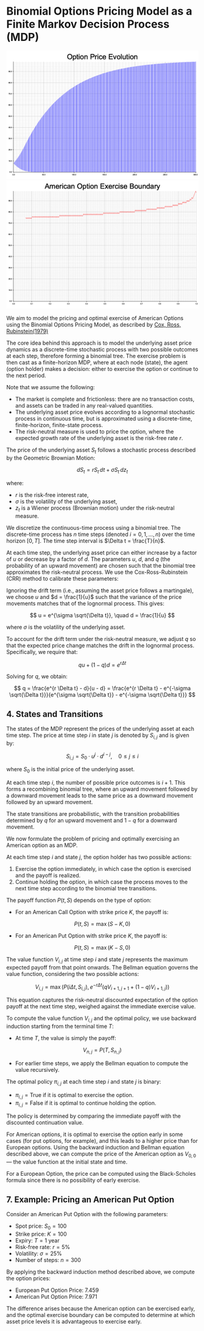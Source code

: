 # Binomial Options Pricing Model as a Finite Markov Decision Process (MDP)

![evolution](optops/option_price_evolution.png)
![boundary](optops/exercise_boundary.png)

We aim to model the pricing and optimal exercise of American Options using the Binomial Options Pricing Model, as described by [Cox, Ross, Rubinstein(1979)](https://www.sciencedirect.com/science/article/pii/0304405X79900151)

The core idea behind this approach is to model the underlying asset price dynamics as a discrete-time stochastic process with two possible outcomes at each step, therefore forming a binomial tree. The exercise problem is then cast as a finite-horizon MDP, where at each node (state), the agent (option holder) makes a decision: either to exercise the option or continue to the next period.

Note that we assume the following:
- The market is complete and frictionless: there are no transaction costs, and assets can be traded in any real-valued quantities.
- The underlying asset price evolves according to a lognormal stochastic process in continuous time, but is approximated using a discrete-time, finite-horizon, finite-state process.
- The risk-neutral measure is used to price the option, where the expected growth rate of the underlying asset is the risk-free rate $r$.


The price of the underlying asset $S_t$ follows a stochastic process described by the Geometric Brownian Motion:

$$
dS_t = r S_t \, dt + \sigma S_t \, dz_t
$$

where:
- $r$ is the risk-free interest rate,
- $\sigma$ is the volatility of the underlying asset,
- $z_t$ is a Wiener process (Brownian motion) under the risk-neutral measure.


We discretize the continuous-time process using a binomial tree. The discrete-time process has $n$ time steps (denoted $i = 0, 1, \dots, n$) over the time horizon $[0, T]$. The time step interval is $\Delta t = \frac{T}{n}$.

At each time step, the underlying asset price can either increase by a factor of $u$ or decrease by a factor of $d$. The parameters $u$, $d$, and $q$ (the probability of an upward movement) are chosen such that the binomial tree approximates the risk-neutral process. We use the Cox-Ross-Rubinstein (CRR) method to calibrate these parameters:


Ignoring the drift term (i.e., assuming the asset price follows a martingale), we choose $u$ and $d = \frac{1}{u}$ such that the variance of the price movements matches that of the lognormal process. This gives:

$$
u = e^{\sigma \sqrt{\Delta t}}, \quad d = \frac{1}{u}
$$

where $\sigma$ is the volatility of the underlying asset.


To account for the drift term under the risk-neutral measure, we adjust $q$ so that the expected price change matches the drift in the lognormal process. Specifically, we require that:

$$
q u + (1 - q) d = e^{r \Delta t}
$$

Solving for $q$, we obtain:

$$
q = \frac{e^{r \Delta t} - d}{u - d} = \frac{e^{r \Delta t} - e^{-\sigma \sqrt{\Delta t}}}{e^{\sigma \sqrt{\Delta t}} - e^{-\sigma \sqrt{\Delta t}}}
$$

## 4. States and Transitions
The states of the MDP represent the prices of the underlying asset at each time step. The price at time step $i$ in state $j$ is denoted by $S_{i,j}$ and is given by:

$$
S_{i,j} = S_0 \cdot u^j \cdot d^{i - j}, \quad 0 \leq j \leq i
$$

where $S_0$ is the initial price of the underlying asset.

At each time step $i$, the number of possible price outcomes is $i + 1$. This forms a recombining binomial tree, where an upward movement followed by a downward movement leads to the same price as a downward movement followed by an upward movement.

The state transitions are probabilistic, with the transition probabilities determined by $q$ for an upward movement and $1 - q$ for a downward movement.


We now formulate the problem of pricing and optimally exercising an American option as an MDP.


At each time step $i$ and state $j$, the option holder has two possible actions:
1. Exercise the option immediately, in which case the option is exercised and the payoff is realized.
2. Continue holding the option, in which case the process moves to the next time step according to the binomial tree transitions.

The payoff function $P(t, S)$ depends on the type of option:
- For an American Call Option with strike price $K$, the payoff is:

$$
P(t, S) = \max(S - K, 0)
$$

- For an American Put Option with strike price $K$, the payoff is:

$$
P(t, S) = \max(K - S, 0)
$$


The value function $V_{i,j}$ at time step $i$ and state $j$ represents the maximum expected payoff from that point onwards. The Bellman equation governs the value function, considering the two possible actions:

$$
V_{i,j} = \max \left( P(i \Delta t, S_{i,j}), \, e^{-r \Delta t} \left( q V_{i+1,j+1} + (1 - q) V_{i+1,j} \right) \right)
$$

This equation captures the risk-neutral discounted expectation of the option payoff at the next time step, weighed against the immediate exercise value.


To compute the value function $V_{i,j}$ and the optimal policy, we use backward induction starting from the terminal time $T$:
- At time $T$, the value is simply the payoff:

$$
V_{n,j} = P(T, S_{n,j})
$$

- For earlier time steps, we apply the Bellman equation to compute the value recursively.


The optimal policy $\pi_{i,j}$ at each time step $i$ and state $j$ is binary:
- $\pi_{i,j} = \text{True}$ if it is optimal to exercise the option.
- $\pi_{i,j} = \text{False}$ if it is optimal to continue holding the option.

The policy is determined by comparing the immediate payoff with the discounted continuation value.


For American options, it is optimal to exercise the option early in some cases (for put options, for example), and this leads to a higher price than for European options. Using the backward induction and Bellman equation described above, we can compute the price of the American option as $V_{0,0}$ — the value function at the initial state and time.

For a European Option, the price can be computed using the Black-Scholes formula since there is no possibility of early exercise.

## 7. Example: Pricing an American Put Option

Consider an American Put Option with the following parameters:
- Spot price: $S_0 = 100$
- Strike price: $K = 100$
- Expiry: $T = 1$ year
- Risk-free rate: $r = 5\%$
- Volatility: $\sigma = 25\%$
- Number of steps: $n = 300$

By applying the backward induction method described above, we compute the option prices:
- European Put Option Price: $7.459$
- American Put Option Price: $7.971$

The difference arises because the American option can be exercised early, and the optimal exercise boundary can be computed to determine at which asset price levels it is advantageous to exercise early.
